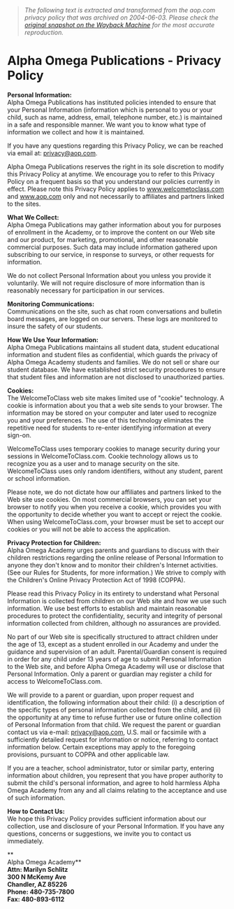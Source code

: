 > *The following text is extracted and transformed from the aop.com privacy policy that was archived on 2004-06-03. Please check the [original snapshot on the Wayback Machine](https://web.archive.org/web/20040603022446id_/http%3A//aop.com/article.asp%3Fchan_id%3D329) for the most accurate reproduction.*

# Alpha Omega Publications - Privacy Policy

**Personal Information:**  
Alpha Omega Publications has instituted policies intended to ensure that your Personal Information (information which is personal to you or your child, such as name, address, email, telephone number, etc.) is maintained in a safe and responsible manner. We want you to know what type of information we collect and how it is maintained.

If you have any questions regarding this Privacy Policy, we can be reached via email at: [privacy@aop.com](mailto:privacy@aop.com).

Alpha Omega Publications reserves the right in its sole discretion to modify this Privacy Policy at anytime. We encourage you to refer to this Privacy Policy on a frequent basis so that you understand our policies currently in effect. Please note this Privacy Policy applies to www.welcometoclass.com and www.aop.com only and not necessarily to affiliates and partners linked to the sites.

 **What We Collect:**  
Alpha Omega Publications may gather information about you for purposes of enrollment in the Academy, or to improve the content on our Web site and our product, for marketing, promotional, and other reasonable commercial purposes. Such data may include information gathered upon subscribing to our service, in response to surveys, or other requests for information.

We do not collect Personal Information about you unless you provide it voluntarily. We will not require disclosure of more information than is reasonably necessary for participation in our services.

 **Monitoring Communications:**  
Communications on the site, such as chat room conversations and bulletin board messages, are logged on our servers. These logs are monitored to insure the safety of our students.

 **How We Use Your Information:**  
Alpha Omega Publications maintains all student data, student educational information and student files as confidential, which guards the privacy of Alpha Omega Academy students and families. We do not sell or share our student database. We have established strict security procedures to ensure that student files and information are not disclosed to unauthorized parties.

 **Cookies:**  
The WelcomeToClass web site makes limited use of "cookie" technology. A cookie is information about you that a web site sends to your browser. The information may be stored on your computer and later used to recognize you and your preferences. The use of this technology eliminates the repetitive need for students to re-enter identifying information at every sign-on.

WelcomeToClass uses temporary cookies to manage security during your sessions in WelcomeToClass.com. Cookie technology allows us to recognize you as a user and to manage security on the site. WelcomeToClass uses only random identifiers, without any student, parent or school information.

Please note, we do not dictate how our affiliates and partners linked to the Web site use cookies. On most commercial browsers, you can set your browser to notify you when you receive a cookie, which provides you with the opportunity to decide whether you want to accept or reject the cookie. When using WelcomeToClass.com, your browser must be set to accept our cookies or you will not be able to access the application.

 **Privacy Protection for Children:**  
Alpha Omega Academy urges parents and guardians to discuss with their children restrictions regarding the online release of Personal Information to anyone they don't know and to monitor their children's Internet activities. (See our Rules for Students, for more information.) We strive to comply with the Children's Online Privacy Protection Act of 1998 (COPPA).

Please read this Privacy Policy in its entirety to understand what Personal Information is collected from children on our Web site and how we use such information. We use best efforts to establish and maintain reasonable procedures to protect the confidentiality, security and integrity of personal information collected from children, although no assurances are provided.

No part of our Web site is specifically structured to attract children under the age of 13, except as a student enrolled in our Academy and under the guidance and supervision of an adult. Parental/Guardian consent is required in order for any child under 13 years of age to submit Personal Information to the Web site, and before Alpha Omega Academy will use or disclose that Personal Information. Only a parent or guardian may register a child for access to WelcomeToClass.com.

We will provide to a parent or guardian, upon proper request and identification, the following information about their child: (i) a description of the specific types of personal information collected from the child, and (ii) the opportunity at any time to refuse further use or future online collection of Personal Information from that child. We request the parent or guardian contact us via e-mail: [privacy@aop.com](mailto:privacy@aop.com), U.S. mail or facsimile with a sufficiently detailed request for information or notice, referring to contact information below. Certain exceptions may apply to the foregoing provisions, pursuant to COPPA and other applicable law.

If you are a teacher, school administrator, tutor or similar party, entering information about children, you represent that you have proper authority to submit the child's personal information, and agree to hold harmless Alpha Omega Academy from any and all claims relating to the acceptance and use of such information.

 **How to Contact Us:**  
We hope this Privacy Policy provides sufficient information about our collection, use and disclosure of your Personal Information. If you have any questions, concerns or suggestions, we invite you to contact us immediately. 

**  
Alpha Omega Academy**  
 **Attn: Marilyn Schlitz**  
 **300 N McKemy Ave**  
 **Chandler, AZ 85226**  
 **Phone: 480-735-7800**  
 **Fax: 480-893-6112**  

